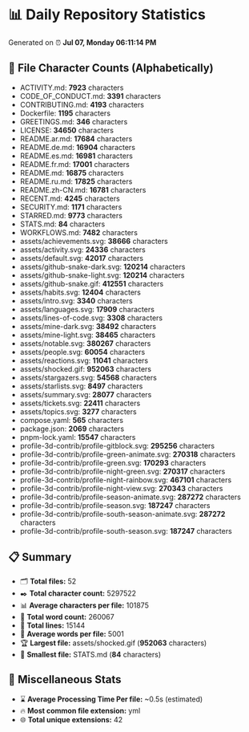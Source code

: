 # 📊 Daily Repository Statistics
Generated on ⏰ **Jul 07, Monday 06:11:14 PM**

## 📂 File Character Counts (Alphabetically)
- ACTIVITY.md: **7923** characters
- CODE_OF_CONDUCT.md: **3391** characters
- CONTRIBUTING.md: **4193** characters
- Dockerfile: **1195** characters
- GREETINGS.md: **346** characters
- LICENSE: **34650** characters
- README.ar.md: **17684** characters
- README.de.md: **16904** characters
- README.es.md: **16981** characters
- README.fr.md: **17001** characters
- README.md: **16875** characters
- README.ru.md: **17825** characters
- README.zh-CN.md: **16781** characters
- RECENT.md: **4245** characters
- SECURITY.md: **1171** characters
- STARRED.md: **9773** characters
- STATS.md: **84** characters
- WORKFLOWS.md: **7482** characters
- assets/achievements.svg: **38666** characters
- assets/activity.svg: **24336** characters
- assets/default.svg: **42017** characters
- assets/github-snake-dark.svg: **120214** characters
- assets/github-snake-light.svg: **120214** characters
- assets/github-snake.gif: **412551** characters
- assets/habits.svg: **12404** characters
- assets/intro.svg: **3340** characters
- assets/languages.svg: **17909** characters
- assets/lines-of-code.svg: **3308** characters
- assets/mine-dark.svg: **38492** characters
- assets/mine-light.svg: **38465** characters
- assets/notable.svg: **380267** characters
- assets/people.svg: **60054** characters
- assets/reactions.svg: **11041** characters
- assets/shocked.gif: **952063** characters
- assets/stargazers.svg: **54568** characters
- assets/starlists.svg: **8497** characters
- assets/summary.svg: **28077** characters
- assets/tickets.svg: **22411** characters
- assets/topics.svg: **3277** characters
- compose.yaml: **565** characters
- package.json: **2069** characters
- pnpm-lock.yaml: **15547** characters
- profile-3d-contrib/profile-gitblock.svg: **295256** characters
- profile-3d-contrib/profile-green-animate.svg: **270318** characters
- profile-3d-contrib/profile-green.svg: **170293** characters
- profile-3d-contrib/profile-night-green.svg: **270317** characters
- profile-3d-contrib/profile-night-rainbow.svg: **467101** characters
- profile-3d-contrib/profile-night-view.svg: **270343** characters
- profile-3d-contrib/profile-season-animate.svg: **287272** characters
- profile-3d-contrib/profile-season.svg: **187247** characters
- profile-3d-contrib/profile-south-season-animate.svg: **287272** characters
- profile-3d-contrib/profile-south-season.svg: **187247** characters

## 📋 Summary
- 🗂️ **Total files:** 52
- ✒️ **Total character count:** 5297522
- 📊 **Average characters per file:** 101875
- 📝 **Total word count:** 260067
- 🧾 **Total lines:** 15144
- 📐 **Average words per file:** 5001
- 🏆 **Largest file:** assets/shocked.gif (**952063** characters)
- 🥉 **Smallest file:** STATS.md (**84** characters)

## 🌟 Miscellaneous Stats
- ⌛ **Average Processing Time Per file:** ~0.5s (estimated)
- 🔥 **Most common file extension:** yml
- 🌐 **Total unique extensions:** 42
